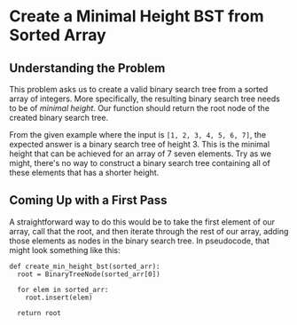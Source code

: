 # Create a Minimal Height BST from Sorted Array

## Understanding the Problem

This problem asks us to create a valid binary search tree from a sorted array of
integers. More specifically, the resulting binary search tree needs to be of
_minimal height_. Our function should return the root node of the created binary
search tree.

From the given example where the input is `[1, 2, 3, 4, 5, 6, 7]`, the expected
answer is a binary search tree of height 3. This is the minimal height that can
be achieved for an array of 7 seven elements. Try as we might, there's no way to
construct a binary search tree containing all of these elements that has a shorter
height.

## Coming Up with a First Pass

A straightforward way to do this would be to take the first element of our array,
call that the root, and then iterate through the rest of our array, adding those
elements as nodes in the binary search tree. In pseudocode, that might look something
like this:

```
def create_min_height_bst(sorted_arr):
  root = BinaryTreeNode(sorted_arr[0])

  for elem in sorted_arr:
    root.insert(elem)

  return root
```
